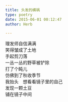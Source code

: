 ```yaml
---  
title: 头发的横祸  
type: poetry  
date: 2015-06-01 00:12:47  
author: Herb  

---  
```

理发师自信满满  
笑得皱成了土地  
手起剪刀落  
一丛一丛的野草被铲除  
打了个盹儿  
仿佛到了秋收季节  
我抬头　想看看镜子里的自己  
发现一颗土豆  
铺在镜子中间